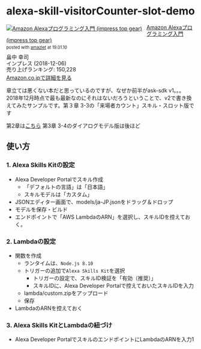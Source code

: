 # alexa-skill-visitorCounter-slot-demo

<div class="amazlet-box" style="margin-bottom:0px;"><div class="amazlet-image" style="float:left;margin:0px 12px 1px 0px;"><a href="http://www.amazon.co.jp/exec/obidos/ASIN/4295005053/kun432-22/ref=nosim/" name="amazletlink" target="_blank"><img src="https://images-fe.ssl-images-amazon.com/images/I/41x16Y2WZkL._SL160_.jpg" alt="Amazon Alexaプログラミング入門 (impress top gear)" style="border: none;" /></a></div><div class="amazlet-info" style="line-height:120%; margin-bottom: 10px"><div class="amazlet-name" style="margin-bottom:10px;line-height:120%"><a href="http://www.amazon.co.jp/exec/obidos/ASIN/4295005053/kun432-22/ref=nosim/" name="amazletlink" target="_blank">Amazon Alexaプログラミング入門 (impress top gear)</a><div class="amazlet-powered-date" style="font-size:80%;margin-top:5px;line-height:120%">posted with <a href="http://www.amazlet.com/" title="amazlet" target="_blank">amazlet</a> at 19.01.10</div></div><div class="amazlet-detail">畠中 幸司 <br />インプレス (2018-12-06)<br />売り上げランキング: 150,228<br /></div><div class="amazlet-sub-info" style="float: left;"><div class="amazlet-link" style="margin-top: 5px"><a href="http://www.amazon.co.jp/exec/obidos/ASIN/4295005053/kun432-22/ref=nosim/" name="amazletlink" target="_blank">Amazon.co.jpで詳細を見る</a></div></div></div><div class="amazlet-footer" style="clear: left"></div></div>

章立ては悪くない本だと思っているのですが、なぜか前半がask-sdk v1。。。2018年12月時点で最も最新なのにそれはないだろうということで、v2で書き換えてみたサンプルです。第３章 3-3の「来場者カウント」スキル・スロット版です

第2章は[こちら](https://github.com/kun432/alexa-skill-visitorCount-demo)
第3章 3-4のダイアログモデル版は後ほど

## 使い方

### 1. Alexa Skills Kitの設定

- Alexa Developer Portalでスキル作成
  - 「デフォルトの言語」は「日本語」
  - スキルモデルは「カスタム」
- JSONエディター画面で、models/ja-JP.jsonをドラッグ＆ドロップ
- モデルを保存・ビルド
- エンドポイントで「AWS LambdaのARN」を選択し、スキルIDを控えておく。

### 2. Lambdaの設定

- 関数を作成
  - ランタイムは、```Node.js 8.10```
  - トリガーの追加で```Alexa Skills Kit```を選択
    - トリガーの設定で、スキルID検証を「有効（推奨）」
    - スキルIDに、Alexa Developer Portalで控えておいたスキルIDを入力
  - lambda/custom.zipをアップロード
  - 保存
- LambdaのARNを控えておく

### 3. Alexa Skills KitとLambdaの紐づけ

- Alexa Developer PortalでスキルのエンドポイントにLambdaのARNを入力1